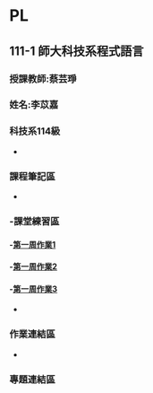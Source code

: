 # PL
## 111-1 師大科技系程式語言
### 授課教師:蔡芸琤
### 姓名:李苡嘉
### 科技系114級
-
### 課程筆記區
-
### -課堂練習區
#### -[第一周作業1](https://github.com/vivilee0712/PL/blob/main/PL_HW1-1.ipynb)
#### -[第一周作業2](https://github.com/vivilee0712/PL/blob/main/PL_HW1-2.ipynb)
#### -[第一周作業3](https://github.com/vivilee0712/PL/blob/main/PL_HW1-3.ipynb)
-
### 作業連結區
-
### 專題連結區
